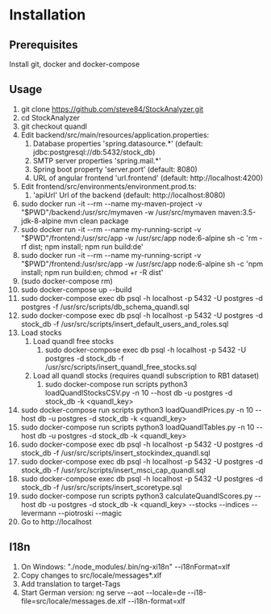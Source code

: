 # Installation

## Prerequisites
Install git, docker and docker-compose

<!--## Development
1. git clone https://github.com/steve84/StockAnalyzer.git
2. cd StockAnalyzer
3. sudo docker run -it --rm --name my-maven-project -v "$PWD"/backend:/usr/src/mymaven -w /usr/src/mymaven maven:3.5-jdk-8-alpine mvn clean package
4. sudo docker run -it --rm --name my-running-script -v "$PWD"/frontend:/usr/src/app -w /usr/src/app -p 4200:4200 node:6-alpine sh -c 'npm install; npm start'
5. (sudo docker-compose rm)
6. sudo docker-compose -f docker-compose.dev.yml up
7. sudo docker-compose exec db psql -h localhost -p 5432 -U postgres -d postgres -f /usr/src/scripts/db_schema.sql
8. sudo docker-compose run scripts python3 loadStocks.py -n 10 --host db -u postgres -d stock_db
9. sudo docker-compose run scripts python3 loadStockData.py -n 10 --host db -u postgres -d stock_db
10. sudo docker-compose exec db psql -h localhost -p 5432 -U postgres -d stock_db -f /usr/src/scripts/insert_stockindex.sql
11. sudo Go to http://localhost:4200

## Production-->
## Usage
1. git clone https://github.com/steve84/StockAnalyzer.git
2. cd StockAnalyzer
3. git checkout quandl
4. Edit backend/src/main/resources/application.properties:
    1. Database properties 'spring.datasource.*' (default: jdbc:postgresql://db:5432/stock_db)
    2. SMTP server properties 'spring.mail.*'
    3. Spring boot property 'server.port' (default: 8080)
    4. URL of angular frontend 'url.frontend' (default: http://localhost:4200)
5. Edit frontend/src/environments/environment.prod.ts:
    1. 'apiUrl' Url of the backend (default: http://localhost:8080)
6. sudo docker run -it --rm --name my-maven-project -v "$PWD"/backend:/usr/src/mymaven -w /usr/src/mymaven maven:3.5-jdk-8-alpine mvn clean package
7. sudo docker run -it --rm --name my-running-script -v "$PWD"/frontend:/usr/src/app -w /usr/src/app node:6-alpine sh -c 'rm -rf dist; npm install; npm run build:de'
8. sudo docker run -it --rm --name my-running-script -v "$PWD"/frontend:/usr/src/app -w /usr/src/app node:6-alpine sh -c 'npm install; npm run build:en; chmod +r -R dist'
9. (sudo docker-compose rm)
10. sudo docker-compose up --build
11. sudo docker-compose exec db psql -h localhost -p 5432 -U postgres -d postgres -f /usr/src/scripts/db_schema_quandl.sql
12. sudo docker-compose exec db psql -h localhost -p 5432 -U postgres -d stock_db -f /usr/src/scripts/insert_default_users_and_roles.sql
13. Load stocks
    1. Load quandl free stocks
        1. sudo docker-compose exec db psql -h localhost -p 5432 -U postgres -d stock_db -f /usr/src/scripts/insert_quandl_free_stocks.sql
    2. Load all quandl stocks (requires quandl subscription to RB1 dataset)
        1. sudo docker-compose run scripts python3 loadQuandlStocksCSV.py -n 10 --host db -u postgres -d stock_db -k <quandl_key>
14. sudo docker-compose run scripts python3 loadQuandlPrices.py -n 10 --host db -u postgres -d stock_db -k <quandl_key>
15. sudo docker-compose run scripts python3 loadQuandlTables.py -n 10 --host db -u postgres -d stock_db -k <quandl_key>
16. sudo docker-compose exec db psql -h localhost -p 5432 -U postgres -d stock_db -f /usr/src/scripts/insert_stockindex_quandl.sql
17. sudo docker-compose exec db psql -h localhost -p 5432 -U postgres -d stock_db -f /usr/src/scripts/insert_msci_cap_quandl.sql
18. sudo docker-compose exec db psql -h localhost -p 5432 -U postgres -d stock_db -f /usr/src/scripts/insert_scoretype.sql
19. sudo docker-compose run scripts python3 calculateQuandlScores.py --host db -u postgres -d stock_db -k <quandl_key> --stocks --indices --levermann --piotroski --magic
20. Go to http://localhost

## I18n
1. On Windows: "./node_modules/.bin/ng-xi18n" --i18nFormat=xlf
2. Copy changes to src/locale/messages*.xlf
3. Add translation to target-Tags
4. Start German version: ng serve --aot --locale=de --i18-file=src/locale/messages.de.xlf --i18n-format=xlf
